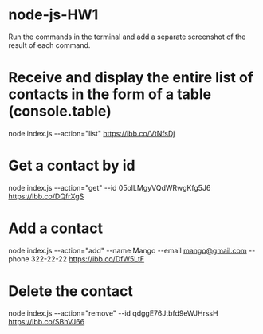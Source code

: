 # node-js-HW1

Run the commands in the terminal and add a separate screenshot of the result of each command.

# Receive and display the entire list of contacts in the form of a table (console.table)

node index.js --action="list"
https://ibb.co/VtNfsDj

# Get a contact by id

node index.js --action="get" --id 05olLMgyVQdWRwgKfg5J6
https://ibb.co/DQfrXgS

# Add a contact

node index.js --action="add" --name Mango --email mango@gmail.com --phone 322-22-22
https://ibb.co/DfW5LtF

# Delete the contact

node index.js --action="remove" --id qdggE76Jtbfd9eWJHrssH
https://ibb.co/SBhVJ66
